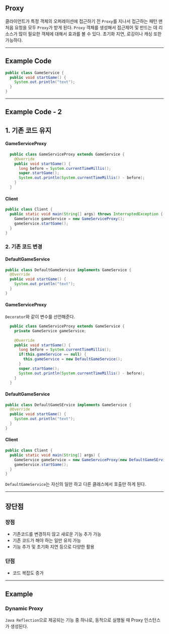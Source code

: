 ## Proxy
클라이언트가 특정 객체의 오퍼레이션에 접근하기 전 `Proxy`를 지나서 접근하는 패턴
맨 처음 요청을 모두 `Proxy`가 받게 된다. `Proxy` 객체를 생성해서 접근제어 및 만드는 데 리소스가 많이 필요한 객체에 대해서 효과를 볼 수 있다.
초기화 지연, 로깅이나 캐싱 또한 가능하다.

<hr>

## Example Code
```java
public class GameService {
  public void startGame() {
    System.out.println("text");
  }
}
```

<hr>

## Example Code - 2
## 1. 기존 코드 유지

#### GameServiceProxy
```java
  public class GameServiceProxy extends GameService {
    @Override
    public void startGame() {
      long before = System.currentTimeMillis();
      super.startGame();
      System.out.println(System.currentTimeMillis() - before);
    }
  }
```

#### Client
```java
public class Client {
  public static void main(String[] args) throws InterruptedException {
    GameService gameService = new GameServiceProxy();
    gameService.startGame();
  }
}
```

### 2. 기존 코드 변경

#### DefaultGameService
```java
public class DefaultGameService implements GameService {
  @Override
  public void startGame() {
    System.out.println("text");
  }
}
```

#### GameServiceProxy
`Decorator`와 같이 변수를 선언해준다.
```java
  public class GameServiceProxy extends GameService {
    private GameService gameService;
    
    @Override
    public void startGame() {
      long before = System.currentTimeMillis();
      if(this.gameService == null) {
        this.gameService = new DefaultGameService();
      }
      super.startGame();
      System.out.println(System.currentTimeMillis() - before);
    }
  }
```

#### DefaultGameService
```java
public class DefaultGameSErvice implements GameService {
  @Override
  public void startGame() {
    System.out.println("text");
  }
}
```

#### Client
```java
public class Client {
  public static void main(String[] args) {
    GameService gameService = new GameServiceProxy(new DefaultGameSErvice());
    gameService.startGame();
  }
}
```

`DefaultGameService`는 자신의 일만 하고 다른 클래스에서 호출만 하게 된다.

<hr>

## 장단점
### 장점
- 기존코드를 변경하지 않고 새로운 기능 추가 가능
- 기존 코드가 해야 하는 일만 유지 가능
- 기능 추가 및 초기화 지연 등으로 다양한 활용

### 단점
- 코드 복잡도 증가


<hr>

## Example

### Dynamic Proxy
`Java Reflection`으로 제공되는 기능 중 하나로, 동적으로 실행될 때 Proxy 인스턴스가 생성된다.



